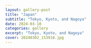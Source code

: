 ```yaml
---
layout: gallery-post
title: "Japan"
subtitle: "Tokyo, Kyoto, and Nagoya"
date: 2024-03-10
categories: gallery
excerpt: "Tokyo, Kyoto, and Nagoya"
cover: 20240302_153918.jpg
---
```

